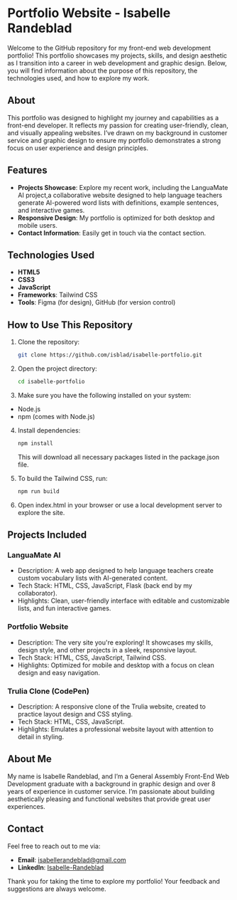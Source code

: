 # Portfolio Website - Isabelle Randeblad

Welcome to the GitHub repository for my front-end web development portfolio! This portfolio showcases my projects, skills, and design aesthetic as I transition into a career in web development and graphic design. Below, you will find information about the purpose of this repository, the technologies used, and how to explore my work.

## About
This portfolio was designed to highlight my journey and capabilities as a front-end developer. It reflects my passion for creating user-friendly, clean, and visually appealing websites. I’ve drawn on my background in customer service and graphic design to ensure my portfolio demonstrates a strong focus on user experience and design principles.

## Features
- **Projects Showcase**: Explore my recent work, including the LanguaMate AI project,a collaborative website designed to help language teachers generate AI-powered word lists with definitions, example sentences, and interactive games.
- **Responsive Design**: My portfolio is optimized for both desktop and mobile users.
- **Contact Information**: Easily get in touch via the contact section.

## Technologies Used
- **HTML5**
- **CSS3**
- **JavaScript**
- **Frameworks**: Tailwind CSS
- **Tools**: Figma (for design), GitHub (for version control)

## How to Use This Repository
1. Clone the repository:  
   ```bash
   git clone https://github.com/isblad/isabelle-portfolio.git
   ```
2. Open the project directory:  
   ```bash
   cd isabelle-portfolio
   ```
3. Make sure you have the following installed on your system:
- Node.js
- npm (comes with Node.js)

4. Install dependencies:
   ```bash
   npm install
   ```
   This will download all necessary packages listed in the package.json file.

5. To build the Tailwind CSS, run:
   ```bash
   npm run build
   ```
6. Open index.html in your browser or use a local development server to explore the site.

## Projects Included
### LanguaMate AI
- Description: A web app designed to help language teachers create custom vocabulary lists with AI-generated content.
- Tech Stack: HTML, CSS, JavaScript, Flask (back end by my collaborator).
- Highlights: Clean, user-friendly interface with editable and customizable lists, and fun interactive games.

### Portfolio Website
- Description: The very site you're exploring! It showcases my skills, design style, and other projects in a sleek, responsive layout.
- Tech Stack: HTML, CSS, JavaScript, Tailwind CSS.
- Highlights: Optimized for mobile and desktop with a focus on clean design and easy navigation.

### Trulia Clone (CodePen)
- Description: A responsive clone of the Trulia website, created to practice layout design and CSS styling.
- Tech Stack: HTML, CSS, JavaScript.
- Highlights: Emulates a professional website layout with attention to detail in styling.

## About Me
My name is Isabelle Randeblad, and I’m a General Assembly Front-End Web Development graduate with a background in graphic design and over 8 years of experience in customer service. I’m passionate about building aesthetically pleasing and functional websites that provide great user experiences.

## Contact
Feel free to reach out to me via:
- **Email**: [isabellerandeblad@gmail.com](mailto:isabellerandeblad@gmail.com)
- **LinkedIn**: [Isabelle-Randeblad](https://www.linkedin.com/in/isabelle-randeblad/)

Thank you for taking the time to explore my portfolio! Your feedback and suggestions are always welcome.

